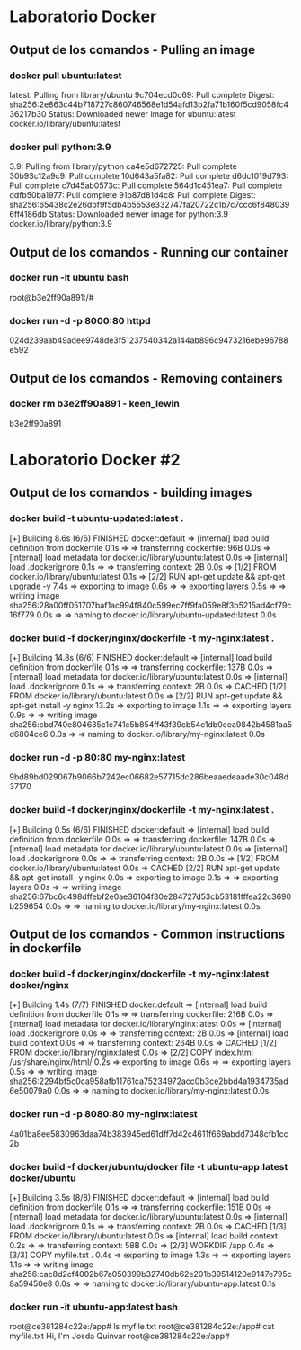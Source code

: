 # Laboratorio Docker

## Output de los comandos - Pulling an image

### docker pull ubuntu:latest
latest: Pulling from library/ubuntu
9c704ecd0c69: Pull complete 
Digest: sha256:2e863c44b718727c860746568e1d54afd13b2fa71b160f5cd9058fc436217b30
Status: Downloaded newer image for ubuntu:latest
docker.io/library/ubuntu:latest

### docker pull python:3.9
3.9: Pulling from library/python
ca4e5d672725: Pull complete 
30b93c12a9c9: Pull complete 
10d643a5fa82: Pull complete 
d6dc1019d793: Pull complete 
c7d45ab0573c: Pull complete 
564d1c451ea7: Pull complete 
ddfb50ba1977: Pull complete 
91b87d81d4c8: Pull complete 
Digest: sha256:65438c2e26dbf9f5db4b5553e332747fa20722c1b7c7ccc6f8480396ff4186db
Status: Downloaded newer image for python:3.9
docker.io/library/python:3.9

## Output de los comandos - Running our container

### docker run -it ubuntu bash
root@b3e2ff90a891:/# 

### docker run -d -p 8000:80 httpd
024d239aab49adee9748de3f51237540342a144ab896c9473216ebe96788e592

## Output de los comandos - Removing containers

### docker rm b3e2ff90a891 - keen_lewin
b3e2ff90a891

# Laboratorio Docker #2

## Output de los comandos - building images

### docker build -t ubuntu-updated:latest .
[+] Building 8.6s (6/6) FINISHED                                                                                docker:default
 => [internal] load build definition from dockerfile                                                                      0.1s
 => => transferring dockerfile: 96B                                                                                       0.0s
 => [internal] load metadata for docker.io/library/ubuntu:latest                                                          0.0s
 => [internal] load .dockerignore                                                                                         0.1s
 => => transferring context: 2B                                                                                           0.0s
 => [1/2] FROM docker.io/library/ubuntu:latest                                                                            0.1s
 => [2/2] RUN apt-get update && apt-get upgrade -y                                                                        7.4s
 => exporting to image                                                                                                    0.6s
 => => exporting layers                                                                                                   0.5s
 => => writing image sha256:28a00ff051707baf1ac994f840c599ec7ff9fa059e8f3b5215ad4cf79c16f779                              0.0s
 => => naming to docker.io/library/ubuntu-updated:latest                                                                  0.0s

### docker build -f docker/nginx/dockerfile -t my-nginx:latest .
[+] Building 14.8s (6/6) FINISHED                                                                               docker:default
 => [internal] load build definition from dockerfile                                                                      0.1s
 => => transferring dockerfile: 137B                                                                                      0.0s
 => [internal] load metadata for docker.io/library/ubuntu:latest                                                          0.0s
 => [internal] load .dockerignore                                                                                         0.1s
 => => transferring context: 2B                                                                                           0.0s
 => CACHED [1/2] FROM docker.io/library/ubuntu:latest                                                                     0.0s
 => [2/2] RUN apt-get update && apt-get install -y nginx                                                                 13.2s
 => exporting to image                                                                                                    1.1s
 => => exporting layers                                                                                                   0.9s
 => => writing image sha256:cbd740e804635c1c741c5b854ff43f39cb54c1db0eea9842b4581aa5d6804ce6                              0.0s
 => => naming to docker.io/library/my-nginx:latest                                                                        0.0s

 ### docker run -d -p 80:80 my-nginx:latest
 9bd89bd029067b9066b7242ec06682e57715dc286beaaedeaade30c048d37170

 ### docker build -f docker/nginx/dockerfile -t my-nginx:latest .
[+] Building 0.5s (6/6) FINISHED                                                                                docker:default
 => [internal] load build definition from dockerfile                                                                      0.0s
 => => transferring dockerfile: 147B                                                                                      0.0s
 => [internal] load metadata for docker.io/library/ubuntu:latest                                                          0.0s
 => [internal] load .dockerignore                                                                                         0.0s
 => => transferring context: 2B                                                                                           0.0s
 => [1/2] FROM docker.io/library/ubuntu:latest                                                                            0.0s
 => CACHED [2/2] RUN apt-get update && apt-get install -y nginx                                                           0.0s
 => exporting to image                                                                                                    0.1s
 => => exporting layers                                                                                                   0.0s
 => => writing image sha256:67bc6c498dffebf2e0ae36104f30e284727d53cb53181fffea22c3690b259654                              0.0s
 => => naming to docker.io/library/my-nginx:latest                                                                        0.0s

 ## Output de los comandos - Common instructions in dockerfile

 ### docker build -f docker/nginx/dockerfile -t my-nginx:latest docker/nginx
 [+] Building 1.4s (7/7) FINISHED                                                                                docker:default
 => [internal] load build definition from dockerfile                                                                      0.1s
 => => transferring dockerfile: 216B                                                                                      0.0s
 => [internal] load metadata for docker.io/library/nginx:latest                                                           0.0s
 => [internal] load .dockerignore                                                                                         0.0s
 => => transferring context: 2B                                                                                           0.0s
 => [internal] load build context                                                                                         0.0s
 => => transferring context: 264B                                                                                         0.0s
 => CACHED [1/2] FROM docker.io/library/nginx:latest                                                                      0.0s
 => [2/2] COPY index.html /usr/share/nginx/html/                                                                          0.2s
 => exporting to image                                                                                                    0.6s
 => => exporting layers                                                                                                   0.5s
 => => writing image sha256:2294bf5c0ca958afb11761ca75234972acc0b3ce2bbd4a1934735ad6e50079a0                              0.0s
 => => naming to docker.io/library/my-nginx:latest                                                                        0.0s

### docker run -d -p 8080:80 my-nginx:latest
4a01ba8ee5830963daa74b383945ed61dff7d42c4611f669abdd7348cfb1cc2b

### docker build -f docker/ubuntu/docker file -t ubuntu-app:latest docker/ubuntu    
[+] Building 3.5s (8/8) FINISHED                                                                                docker:default
 => [internal] load build definition from dockerfile                                                                      0.1s
 => => transferring dockerfile: 151B                                                                                      0.0s
 => [internal] load metadata for docker.io/library/ubuntu:latest                                                          0.0s
 => [internal] load .dockerignore                                                                                         0.1s
 => => transferring context: 2B                                                                                           0.0s
 => CACHED [1/3] FROM docker.io/library/ubuntu:latest                                                                     0.0s
 => [internal] load build context                                                                                         0.2s
 => => transferring context: 58B                                                                                          0.0s
 => [2/3] WORKDIR /app                                                                                                    0.4s
 => [3/3] COPY myfile.txt .                                                                                               0.4s
 => exporting to image                                                                                                    1.3s
 => => exporting layers                                                                                                   1.1s
 => => writing image sha256:cac8d2cf4002b67a050399b32740db62e201b39514120e9147e795c8a59450e8                              0.0s
 => => naming to docker.io/library/ubuntu-app:latest                                                                      0.1s

### docker run -it ubuntu-app:latest bash
root@ce381284c22e:/app# ls
    myfile.txt
root@ce381284c22e:/app# cat myfile.txt
    Hi, I'm Josda Quinvar root@ce381284c22e:/app#  